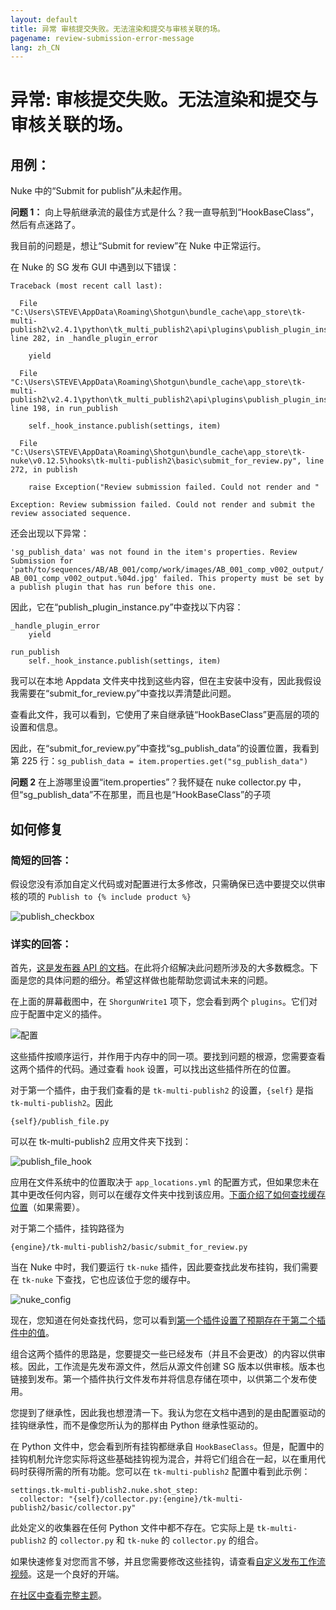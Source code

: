 ```yaml
---
layout: default
title: 异常 审核提交失败。无法渲染和提交与审核关联的场。
pagename: review-submission-error-message
lang: zh_CN
---
```


# 异常: 审核提交失败。无法渲染和提交与审核关联的场。

## 用例：

Nuke 中的“Submit for publish”从未起作用。

**问题 1：**
向上导航继承流的最佳方式是什么？我一直导航到“HookBaseClass”，然后有点迷路了。

我目前的问题是，想让“Submit for review”在 Nuke 中正常运行。

在 Nuke 的 SG 发布 GUI 中遇到以下错误：


    Traceback (most recent call last):

      File "C:\Users\STEVE\AppData\Roaming\Shotgun\bundle_cache\app_store\tk-multi-publish2\v2.4.1\python\tk_multi_publish2\api\plugins\publish_plugin_instance.py", line 282, in _handle_plugin_error

        yield

      File "C:\Users\STEVE\AppData\Roaming\Shotgun\bundle_cache\app_store\tk-multi-publish2\v2.4.1\python\tk_multi_publish2\api\plugins\publish_plugin_instance.py", line 198, in run_publish

        self._hook_instance.publish(settings, item)

      File "C:\Users\STEVE\AppData\Roaming\Shotgun\bundle_cache\app_store\tk-nuke\v0.12.5\hooks\tk-multi-publish2\basic\submit_for_review.py", line 272, in publish

        raise Exception("Review submission failed. Could not render and "

    Exception: Review submission failed. Could not render and submit the review associated sequence.

还会出现以下异常：

`'sg_publish_data' was not found in the item's properties. Review Submission for 'path/to/sequences/AB/AB_001/comp/work/images/AB_001_comp_v002_output/AB_001_comp_v002_output.%04d.jpg' failed. This property must be set by a publish plugin that has run before this one.`


因此，它在“publish_plugin_instance.py”中查找以下内容：


    _handle_plugin_error
        yield

    run_publish
        self._hook_instance.publish(settings, item)

我可以在本地 Appdata 文件夹中找到这些内容，但在主安装中没有，因此我假设我需要在“submit_for_review.py”中查找以弄清楚此问题。

查看此文件，我可以看到，它使用了来自继承链“HookBaseClass”更高层的项的设置和信息。

因此，在“submit_for_review.py”中查找“sg_publish_data”的设置位置，我看到第 225 行：`sg_publish_data = item.properties.get("sg_publish_data")`

**问题 2**
在上游哪里设置“item.properties”？我怀疑在 nuke collector.py 中，但“sg_publish_data”不在那里，而且也是“HookBaseClass”的子项

## 如何修复

### 简短的回答：

假设您没有添加自定义代码或对配置进行太多修改，只需确保已选中要提交以供审核的项的 `Publish to {% include product %}`

![publish_checkbox](images/review-submission-error-message-01.jpeg)

### 详实的回答：

首先，[这是发布器 API 的文档](https://developer.shotgunsoftware.com/tk-multi-publish2/)。在此将介绍解决此问题所涉及的大多数概念。下面是您的具体问题的细分。希望这样做也能帮助您调试未来的问题。

在上面的屏幕截图中，在 `ShorgunWrite1` 项下，您会看到两个 `plugins`。它们对应于配置中定义的插件。

![配置](images/review-submission-error-message-02.jpeg)

这些插件按顺序运行，并作用于内存中的同一项。要找到问题的根源，您需要查看这两个插件的代码。通过查看 `hook` 设置，可以找出这些插件所在的位置。

对于第一个插件，由于我们查看的是 `tk-multi-publish2` 的设置，`{self}` 是指 `tk-multi-publish2`。因此
```
{self}/publish_file.py
```
可以在 tk-multi-publish2 应用文件夹下找到：

![publish_file_hook](images/review-submission-error-message-03.jpeg)

应用在文件系统中的位置取决于 `app_locations.yml` 的配置方式，但如果您未在其中更改任何内容，则可以在缓存文件夹中找到该应用。[下面介绍了如何查找缓存位置](https://developer.shotgunsoftware.com/zh_CN/7c9867c0/)（如果需要）。

对于第二个插件，挂钩路径为
```
{engine}/tk-multi-publish2/basic/submit_for_review.py
```
当在 Nuke 中时，我们要运行 `tk-nuke` 插件，因此要查找此发布挂钩，我们需要在 `tk-nuke` 下查找，它也应该位于您的缓存中。

![nuke_config](images/review-submission-error-message-04.jpeg)

现在，您知道在何处查找代码，您可以看到[第一个插件设置了预期存在于第二个插件中的值](https://github.com/shotgunsoftware/tk-multi-publish2/blob/a83e35dbf1a85eac7c3abd7e7f5509a42a8b8cf1/hooks/publish_file.py#L425)。

组合这两个插件的思路是，您要提交一些已经发布（并且不会更改）的内容以供审核。因此，工作流是先发布源文件，然后从源文件创建 SG 版本以供审核。版本也链接到发布。第一个插件执行文件发布并将信息存储在项中，以供第二个发布使用。

您提到了继承性，因此我也想澄清一下。我认为您在文档中遇到的是由配置驱动的挂钩继承性，而不是像您所认为的那样由 Python 继承性驱动的。

在 Python 文件中，您会看到所有挂钩都继承自 `HookBaseClass`。但是，配置中的挂钩机制允许您实际将这些基础挂钩视为混合，并将它们组合在一起，以在重用代码时获得所需的所有功能。您可以在 `tk-multi-publish2` 配置中看到此示例：

```
settings.tk-multi-publish2.nuke.shot_step:
  collector: "{self}/collector.py:{engine}/tk-multi-publish2/basic/collector.py"
```

此处定义的收集器在任何 Python 文件中都不存在。它实际上是 `tk-multi-publish2` 的 `collector.py` 和 `tk-nuke` 的 `collector.py` 的组合。

如果快速修复对您而言不够，并且您需要修改这些挂钩，请查看[自定义发布工作流视频](https://developer.shotgridsoftware.com/zh_CN/869a6fab/#shotgrid-toolkit-webinar-videos)。这是一个良好的开端。

[在社区中查看完整主题](https://community.shotgridsoftware.com/t/nuke-submit-for-review-py/10026)。

